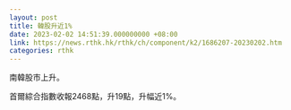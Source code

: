 ```yaml
---
layout: post
title: 韓股升近1%
date: 2023-02-02 14:51:39.000000000 +08:00
link: https://news.rthk.hk/rthk/ch/component/k2/1686207-20230202.htm
categories: rthk
---
```


南韓股市上升。

首爾綜合指數收報2468點，升19點，升幅近1%。

